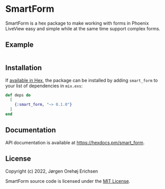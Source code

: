 # SmartForm

SmartForm is a hex package to make working with forms in Phoenix LiveView easy and simple while at the same time support complex forms.

## Example

```elixir
```

## Installation

If [available in Hex](https://hex.pm/docs/publish), the package can be installed
by adding `smart_form` to your list of dependencies in `mix.exs`:

```elixir
def deps do
  [
    {:smart_form, "~> 0.1.0"}
  ]
end
```

## Documentation

API documentation is available at <https://hexdocs.pm/smart_form>.

## License

Copyright (c) 2022, Jørgen Orehøj Erichsen

SmartForm source code is licensed under the [MIT License](LICENSE.md).
